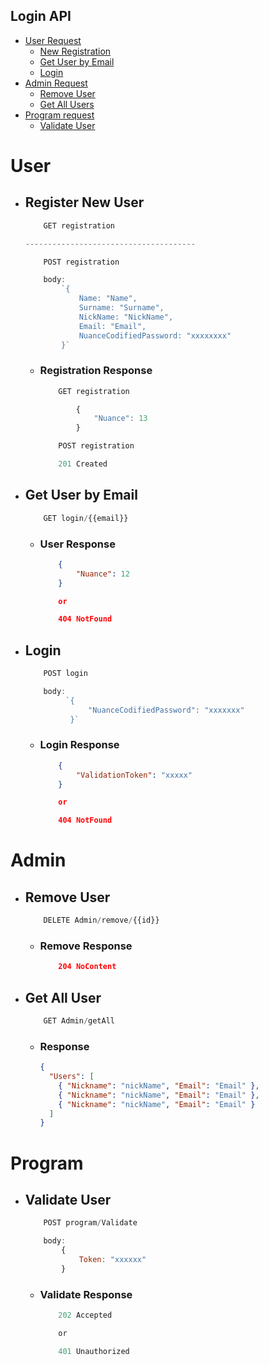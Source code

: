 ## Login API

- [User Request](#User)
  - [New Registration](#Register-New-User)
  - [Get User by Email](#Get-User-By-Email)
  - [Login](#Login)
- [Admin Request](#Admin)
  - [Remove User](#Remove-User)
  - [Get All Users](#Get-All-Users)
- [Program request](#Program-Request)
  - [Validate User](#Validate-User)

# User

- ## Register New User

  ```js
      GET registration

  --------------------------------------

      POST registration

      body:
          `{
              Name: "Name",
              Surname: "Surname",
              NickName: "NickName",
              Email: "Email",
              NuanceCodifiedPassword: "xxxxxxxx"
          }`
  ```

  - ### Registration Response

    ```js
        GET registration

            {
                "Nuance": 13
            }

        POST registration

        201 Created
    ```

- ## Get User by Email

  ```js
      GET login/{{email}}
  ```

  - ### User Response

    ```json
        {
            "Nuance": 12
        }

        or

        404 NotFound
    ```

- ## Login

  ```js
      POST login

      body: 
           `{
                "NuanceCodifiedPassword": "xxxxxxx"
            }`
  ```

  - ### Login Response

    ```json
        {
            "ValidationToken": "xxxxx"
        }

        or

        404 NotFound
    ```

# Admin

- ## Remove User

  ```js
      DELETE Admin/remove/{{id}}
  ```

  - ### Remove Response

    ```json
        204 NoContent
    ```

- ## Get All User

  ```js
      GET Admin/getAll
  ```

  - ### Response
    ```json
    {
      "Users": [
        { "Nickname": "nickName", "Email": "Email" },
        { "Nickname": "nickName", "Email": "Email" },
        { "Nickname": "nickName", "Email": "Email" }
      ]
    }
    ```

# Program

- ## Validate User

  ```js
      POST program/Validate

      body:
          {
              Token: "xxxxxx"
          }
  ```

  - ### Validate Response

    ```js
        202 Accepted

        or

        401 Unauthorized

    ```

